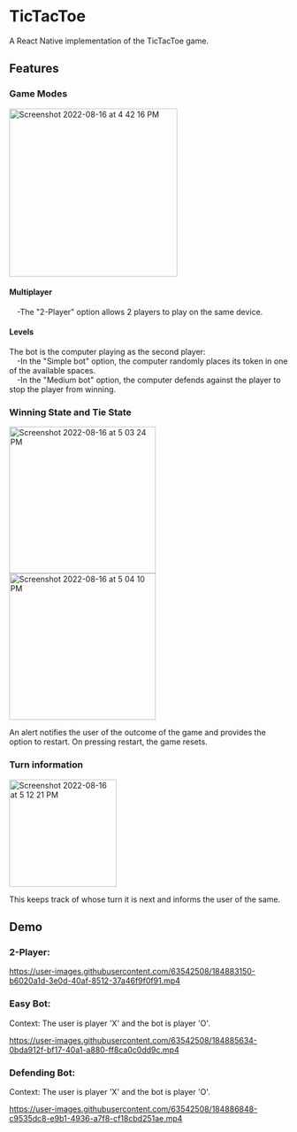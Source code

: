 # TicTacToe
A React Native implementation of the TicTacToe game. 

## Features

### Game Modes 
  
<img width="304" alt="Screenshot 2022-08-16 at 4 42 16 PM" src="https://user-images.githubusercontent.com/63542508/184866851-89d8f0ed-dcec-4aff-9f96-d6dda84999f9.png">

#### Multiplayer
&emsp;-The "2-Player" option allows 2 players to play on the same device. 
#### Levels
The bot is the computer playing as the second player:  
&emsp;-In the "Simple bot" option, the computer randomly places its token in one of the available spaces.   
&emsp;-In the "Medium bot" option, the computer defends against the player to stop the player from winning.   

### Winning State and Tie State 

<img width="265" alt="Screenshot 2022-08-16 at 5 03 24 PM" src="https://user-images.githubusercontent.com/63542508/184869721-b5278abc-55f4-4747-891e-bf65e1471521.png"> <img width="265" alt="Screenshot 2022-08-16 at 5 04 10 PM" src="https://user-images.githubusercontent.com/63542508/184869863-99cf3df6-e0ae-448d-aeed-9d027bab444e.png">

An alert notifies the user of the outcome of the game and provides the option to restart. On pressing restart, the game resets. 

### Turn information 

<img width="194" alt="Screenshot 2022-08-16 at 5 12 21 PM" src="https://user-images.githubusercontent.com/63542508/184871316-27a5313b-66eb-44bd-8611-b2a575179f0e.png">

This keeps track of whose turn it is next and informs the user of the same. 

## Demo 

### 2-Player:

https://user-images.githubusercontent.com/63542508/184883150-b6020a1d-3e0d-40af-8512-37a46f9f0f91.mp4

### Easy Bot: 

Context: The user is player 'X' and the bot is player 'O'.  

https://user-images.githubusercontent.com/63542508/184885634-0bda912f-bf17-40a1-a880-ff8ca0c0dd9c.mp4

### Defending Bot:

Context: The user is player 'X' and the bot is player 'O'.  

https://user-images.githubusercontent.com/63542508/184886848-c9535dc8-e9b1-4936-a7f8-cf18cbd251ae.mp4






